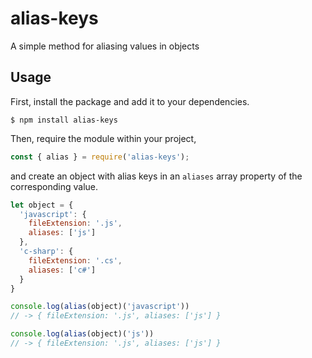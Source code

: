 # alias-keys
A simple method for aliasing values in objects

## Usage
First, install the package and add it to your dependencies.

```shell
$ npm install alias-keys
```

Then, require the module within your project,

```javascript
const { alias } = require('alias-keys');
```

and create an object with alias keys in an `aliases` array property of the corresponding value.

```javascript
let object = {
  'javascript': {
    fileExtension: '.js',
    aliases: ['js']
  },
  'c-sharp': {
    fileExtension: '.cs',
    aliases: ['c#']
  }
}

console.log(alias(object)('javascript'))
// -> { fileExtension: '.js', aliases: ['js'] }

console.log(alias(object)('js'))
// -> { fileExtension: '.js', aliases: ['js'] }
```
